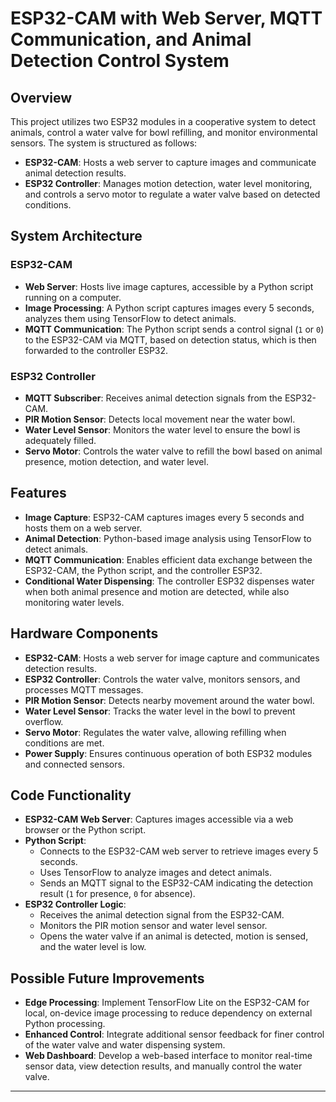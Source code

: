 # ESP32-CAM with Web Server, MQTT Communication, and Animal Detection Control System

## Overview

This project utilizes two ESP32 modules in a cooperative system to detect animals, control a water valve for bowl refilling, and monitor environmental sensors. The system is structured as follows:

- **ESP32-CAM**: Hosts a web server to capture images and communicate animal detection results.
- **ESP32 Controller**: Manages motion detection, water level monitoring, and controls a servo motor to regulate a water valve based on detected conditions.


## System Architecture

### ESP32-CAM
- **Web Server**: Hosts live image captures, accessible by a Python script running on a computer.
- **Image Processing**: A Python script captures images every 5 seconds, analyzes them using TensorFlow to detect animals.
- **MQTT Communication**: The Python script sends a control signal (`1` or `0`) to the ESP32-CAM via MQTT, based on detection status, which is then forwarded to the controller ESP32.

### ESP32 Controller
- **MQTT Subscriber**: Receives animal detection signals from the ESP32-CAM.
- **PIR Motion Sensor**: Detects local movement near the water bowl.
- **Water Level Sensor**: Monitors the water level to ensure the bowl is adequately filled.
- **Servo Motor**: Controls the water valve to refill the bowl based on animal presence, motion detection, and water level.


## Features

- **Image Capture**: ESP32-CAM captures images every 5 seconds and hosts them on a web server.
- **Animal Detection**: Python-based image analysis using TensorFlow to detect animals.
- **MQTT Communication**: Enables efficient data exchange between the ESP32-CAM, the Python script, and the controller ESP32.
- **Conditional Water Dispensing**: The controller ESP32 dispenses water when both animal presence and motion are detected, while also monitoring water levels.


## Hardware Components

- **ESP32-CAM**: Hosts a web server for image capture and communicates detection results.
- **ESP32 Controller**: Controls the water valve, monitors sensors, and processes MQTT messages.
- **PIR Motion Sensor**: Detects nearby movement around the water bowl.
- **Water Level Sensor**: Tracks the water level in the bowl to prevent overflow.
- **Servo Motor**: Regulates the water valve, allowing refilling when conditions are met.
- **Power Supply**: Ensures continuous operation of both ESP32 modules and connected sensors.


## Code Functionality

- **ESP32-CAM Web Server**: Captures images accessible via a web browser or the Python script.
- **Python Script**:
  - Connects to the ESP32-CAM web server to retrieve images every 5 seconds.
  - Uses TensorFlow to analyze images and detect animals.
  - Sends an MQTT signal to the ESP32-CAM indicating the detection result (`1` for presence, `0` for absence).
- **ESP32 Controller Logic**:
  - Receives the animal detection signal from the ESP32-CAM.
  - Monitors the PIR motion sensor and water level sensor.
  - Opens the water valve if an animal is detected, motion is sensed, and the water level is low.

## Possible Future Improvements

- **Edge Processing**: Implement TensorFlow Lite on the ESP32-CAM for local, on-device image processing to reduce dependency on external Python processing.
- **Enhanced Control**: Integrate additional sensor feedback for finer control of the water valve and water dispensing system.
- **Web Dashboard**: Develop a web-based interface to monitor real-time sensor data, view detection results, and manually control the water valve.

---

